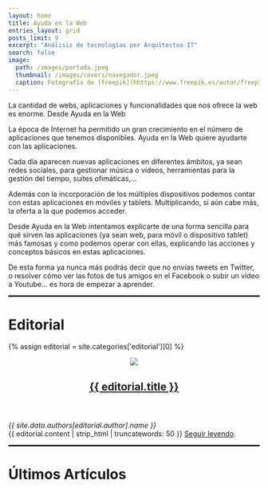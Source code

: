 ```yaml
---
layout: home
title: Ayuda en la Web
entries_layout: grid
posts_limit: 9
excerpt: "Análisis de tecnologías por Arquitectos IT"
search: false
image:
  path: /images/portada.jpeg
  thumbnail: /images/covers/navegador.jpeg
  caption: Fotografía de [freepik](hhttps://www.freepik.es/autor/freepik)
---
```


La cantidad de webs, aplicaciones y funcionalidades que nos ofrece la web es enorme. Desde Ayuda en la Web


La época de Internet ha permitido un gran crecimiento en el número de aplicaciones que tenemos disponibles. Ayuda en la Web quiere ayudarte con las aplicaciones.

Cada día aparecen nuevas aplicaciones en diferentes ámbitos, ya sean redes sociales, para gestionar música o vídeos, herramientas para la gestión del tiempo, suites ofimáticas,…

Además con la incorporación de los múltiples dispositivos podemos contar con estas aplicaciones en móviles y tablets. Multiplicando, si aún cabe más, la oferta a la que podemos acceder.

Desde Ayuda en la Web intentamos explicarte de una forma sencilla para qué sirven las aplicaciones (ya sean web, para móvil o dispositivo tablet) más famosas y como podemos operar con ellas, explicando las acciones y conceptos básicos en estas aplicaciones. 

De esta forma ya nunca más podrás decir que no envías tweets en Twitter, o resolver cómo ver las fotos de tus amigos en el Facebook o subir un vídeo a Youtube… es hora de empezar a aprender.



<hr style="border: 1px solid;">

# Editorial
{% assign editorial = site.categories['editorial'][0] %}

<article class="editorial">
  <header class="editorial-header">
    <a href="{{ site.url }}{{ editorial.url }}">
      <img src="{{ site.url }}{{ editorial.image.path }}" class="img-fluid">        
      <h2>{{ editorial.title }} </h2>
    </a>
  </header>
  <div class="editorial-author"><i>{{ site.data.authors[editorial.author].name }}</i></div>
  <div class="editorial-summary">  
    {{ editorial.content | strip_html | truncatewords: 50 }} <a href="{{ site.url }}{{ editorial.url }}">Seguir leyendo</a>.  
  </div>
</article>

<hr style="border: 1px solid;">

# Últimos Artículos
